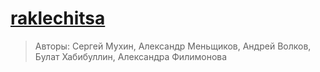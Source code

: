# [raklechitsa](https://andreyvolkov88.github.io/raklechitsa/)

> Авторы: Сергей Мухин, Александр Меньщиков, Андрей Волков, Булат Хабибуллин, Александра Филимонова
